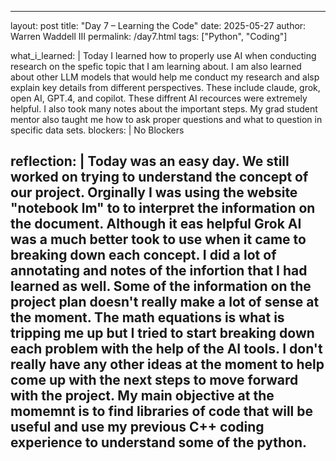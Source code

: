 ---
layout: post
title: "Day 7 – Learning the Code"
date: 2025-05-27
author: Warren Waddell III
permalink: /day7.html
tags: ["Python", "Coding"]

what_i_learned: |
  Today I learned how to properly use AI when conducting research on the spefic topic that I am learning about. I am also learned about other LLM models that would help me conduct my research and alsp explain key details from different perspectives. These include claude, grok, open AI, GPT.4, and copilot. These diffrent AI recources were extremely helpful. I also took many notes about the important steps. My grad student mentor also taught me how to ask proper questions and what to question in specific data sets.
blockers: |
  No Blockers

reflection: |
  Today was an easy day. We still worked on trying to understand the concept of our project. Orginally I was using the website "notebook lm" to to interpret the information on the document. Although it eas helpful Grok AI was a much better took to use when it came to breaking down each concept. I did a lot of annotating and notes of the infortion that I had learned as well. Some of the information on the project plan doesn't really make a lot of sense at the moment. The math equations is what is tripping me up but I tried to start breaking down each problem with the help of the AI tools. I don't really have any other ideas at the moment to help come up with the next steps to move forward with the project. My main objective at the momemnt is to find libraries of code that will be useful and use my previous C++ coding experience to understand some of the python.
  ---
